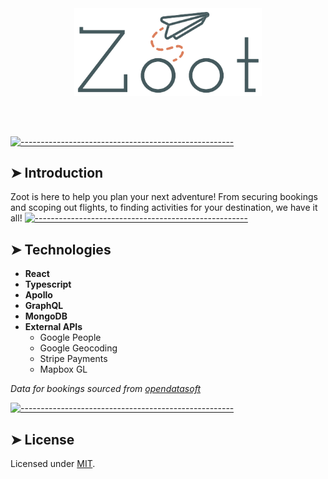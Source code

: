 <a href="/">
	<br/>
	<br/>
	<p align="center">
	  <img src="./client/src/lib/assets/DarkLogo.png" alt="Zoot" width="300" />
	</p>
	<br/>
	<br/>
</a>



[![-----------------------------------------------------](https://raw.githubusercontent.com/andreasbm/readme/master/assets/lines/colored.png)](#introduction)

## ➤ Introduction

Zoot is here to help you plan your next adventure! From securing bookings and scoping out flights, to finding activities for your destination, we have it all! 
[![-----------------------------------------------------](https://raw.githubusercontent.com/andreasbm/readme/master/assets/lines/colored.png)](#technologies)

## ➤ Technologies
* **React**
* **Typescript**
* **Apollo**
* **GraphQL**
* **MongoDB**
* **External APIs**
  * Google People 
  * Google Geocoding 
  * Stripe Payments 
  * Mapbox GL

_Data for bookings sourced from [opendatasoft](https://data.opendatasoft.com/explore/dataset/airbnb-listings%40public/table/?disjunctive.host_verifications&disjunctive.amenities&disjunctive.features&location=2,13.11707,-0.08341&basemap=jawg.sunny)_


[![-----------------------------------------------------](https://raw.githubusercontent.com/andreasbm/readme/master/assets/lines/colored.png)](#license)

## ➤ License

Licensed under [MIT](https://opensource.org/licenses/MIT).
